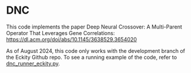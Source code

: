 # DNC
This code implements the paper Deep Neural Crossover: A Multi-Parent Operator That Leverages Gene Correlations: https://dl.acm.org/doi/abs/10.1145/3638529.3654020

As of August 2024, this code only works with the development branch of the Eckity Github repo.
To see a running example of the code, refer to [dnc_runner_eckity.py](dnc_runner_eckity.py).
